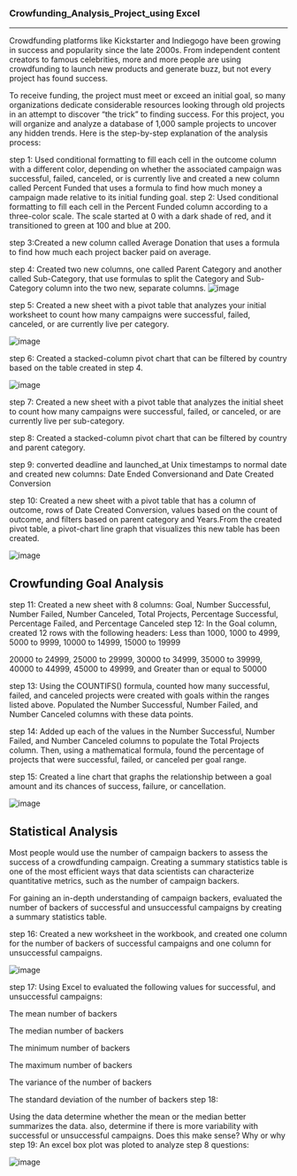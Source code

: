 ### Crowfunding_Analysis_Project_using Excel
---------------------------------------------
Crowdfunding platforms like Kickstarter and Indiegogo have been growing in success and popularity since the late 2000s. From independent content creators to famous celebrities, more and more people are using crowdfunding to launch new products and generate buzz, but not every project has found success.

To receive funding, the project must meet or exceed an initial goal, so many organizations dedicate considerable resources looking through old projects in an attempt to discover “the trick” to finding success. For this project, you will organize and analyze a database of 1,000 sample projects to uncover any hidden trends.
Here is the step-by-step explanation of the analysis process:

step 1: 
Used conditional formatting to fill each cell in the outcome column with a different color, depending on whether the associated campaign was successful, failed, canceled, or is currently live and created a new column called Percent Funded that uses a formula to find how much money a campaign made relative to its initial funding goal.
step 2:
Used conditional formatting to fill each cell in the Percent Funded column according to a three-color scale. The scale started at 0 with a dark shade of red, and it transitioned to green at 100 and blue at 200.

step 3:Created a new column called Average Donation that uses a formula to find how much each project backer paid on average.

step 4: Created two new columns, one called Parent Category and another called Sub-Category, that use formulas to split the Category and Sub-Category column into the two new, separate columns.
![image](https://user-images.githubusercontent.com/118146659/227330391-5c146701-21bb-4257-9108-bec2d6e24700.png)

step 5:
Created a new sheet with a pivot table that analyzes your initial worksheet to count how many campaigns were successful, failed, canceled, or are currently live per category.

![image](https://user-images.githubusercontent.com/118146659/227333499-6b65ca3e-a61b-42dc-8a45-2b16f1863193.png)

step 6:
Created a stacked-column pivot chart that can be filtered by country based on the table  created in step 4.

![image](https://user-images.githubusercontent.com/118146659/227334013-c54d3b34-02fb-4107-a060-b89843f58f2f.png)

step 7:
Created a new sheet with a pivot table that analyzes the initial sheet to count how many campaigns were successful, failed, or canceled, or are currently live per sub-category.

step 8: 
Created a stacked-column pivot chart that can be filtered by country and parent category.

step 9: 
converted deadline and launched_at Unix timestamps to normal date and created new columns: Date Ended Conversionand and Date Created Conversion 


step 10: 
Created a new sheet with a pivot table that has a column of outcome, rows of Date Created Conversion, values based on the count of outcome, and filters based on parent category and Years.From the created pivot table, a pivot-chart line graph that visualizes this new table has been created.

![image](https://user-images.githubusercontent.com/118146659/227337473-cdc71b77-4588-4c69-a9d4-c9837bf5983d.png)


Crowfunding Goal Analysis
--------------------------------------
step 11:
Created a new sheet with 8 columns: Goal, Number Successful, Number Failed, Number Canceled, Total Projects, Percentage Successful, Percentage Failed, and 
Percentage Canceled
step 12: 
In the Goal column, created 12 rows with the following headers: Less than 1000, 1000 to 4999, 5000 to 9999, 10000 to 14999, 15000 to 19999

20000 to 24999, 25000 to 29999, 30000 to 34999, 35000 to 39999, 40000 to 44999, 45000 to 49999, and Greater than or equal to 50000

step 13:
Using the COUNTIFS() formula, counted how many successful, failed, and canceled projects were created with goals within the ranges listed above. Populated the Number Successful, Number Failed, and Number Canceled columns with these data points.

step 14:
Added up each of the values in the Number Successful, Number Failed, and Number Canceled columns to populate the Total Projects column. Then, using a mathematical formula, found the percentage of projects that were successful, failed, or canceled per goal range.

step 15: Created a line chart that graphs the relationship between a goal amount and its chances of success, failure, or cancellation.

![image](https://user-images.githubusercontent.com/118146659/227350579-f7e1379c-ab41-4478-9df6-a5a26ccae3f1.png)

Statistical Analysis
--------------------

Most people would use the number of campaign backers to assess the success of a crowdfunding campaign. Creating a summary statistics table is one of the most efficient ways that data scientists can characterize quantitative metrics, such as the number of campaign backers.

For gaining an in-depth understanding of campaign backers, evaluated the number of backers of successful and unsuccessful campaigns by creating a summary statistics table.

step 16:
Created a new worksheet in the workbook, and created one column for the number of backers of successful campaigns and one column for unsuccessful campaigns.

![image](https://user-images.githubusercontent.com/118146659/227355568-0843a428-6aad-4e43-8ecd-32a9e5b14561.png)


step 17:
Using Excel to evaluated the following values for successful, and unsuccessful campaigns:

The mean number of backers

The median number of backers

The minimum number of backers

The maximum number of backers

The variance of the number of backers

The standard deviation of the number of backers
step 18:

Using the data determine whether the mean or the median better summarizes the data. also, determine if there is more variability with successful or unsuccessful campaigns. Does this make sense? Why or why 
step 19:
An excel box plot was ploted to analyze step 8 questions:

![image](https://user-images.githubusercontent.com/118146659/227358588-cc1d3f41-c1fd-4b93-ba3c-78aaf20b0bae.png)








